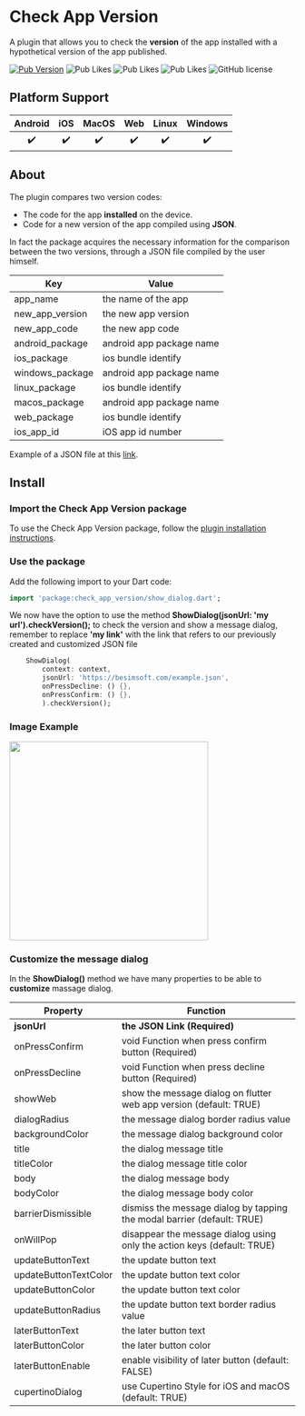 # Check App Version

A plugin that allows you to check the **version** of the app installed with a hypothetical version of the app published.

[![Pub Version](https://img.shields.io/pub/v/check_app_version?style=flat-square&logo=dart)](https://pub.dev/packages/check_app_version)
![Pub Likes](https://img.shields.io/pub/likes/check_app_version)
![Pub Likes](https://img.shields.io/pub/points/check_app_version)
![Pub Likes](https://img.shields.io/pub/popularity/check_app_version)
![GitHub license](https://img.shields.io/github/license/enzo-desimone/check_app_version?style=flat-square)

## Platform Support

| Android | iOS | MacOS | Web | Linux | Windows |
| :-----: | :-: | :---: | :-: | :---: | :-----: |
|   ✔️    | ✔️  |  ✔️   | ✔️  |  ✔️   |   ✔️    |


## About

The plugin compares two version codes:
- The code for the app **installed** on the device.
- Code for a new version of the app compiled using **JSON**.

In fact the package acquires the necessary information for the comparison between the two versions,
through a JSON file compiled by the user himself.


| Key             |       Value |
|-----------------| ------------- |
| app_name        | the name of the app  |
| new_app_version | the new app version  |
| new_app_code    | the new app code  |
| android_package | android app package name  |
| ios_package     | ios bundle identify  |
| windows_package | android app package name  |
| linux_package   | ios bundle identify  |
| macos_package   | android app package name  |
| web_package     | ios bundle identify  |
| ios_app_id      | iOS app id number  |

Example of a JSON file at this [link](https://github.com/enzo-desimone/check_app_version/blob/master/example/example.json).

## Install


### Import the Check App Version package
To use the Check App Version package, follow the [plugin installation instructions](https://pub.dev/packages/check_app_version/install).


### Use the package

Add the following import to your Dart code:
```dart
import 'package:check_app_version/show_dialog.dart';
```

We now have the option to use the method **ShowDialog(jsonUrl: 'my url').checkVersion();**
to check the version and show a message dialog, remember to replace **'my link'** with the link that
refers to our previously created and customized JSON file

```dart
    ShowDialog(
        context: context,
        jsonUrl: 'https://besimsoft.com/example.json',
        onPressDecline: () {},
        onPressConfirm: () {},
        ).checkVersion();
```

### Image Example

<img src="https://raw.githubusercontent.com/enzo-desimone/check_app_version/master/images/android-screen.png" width="350">


### Customize the message dialog

In the **ShowDialog()** method we have many properties to be able to **customize** massage dialog.


| Property           |       Function |
| ------------- | ------------- |
| **jsonUrl**  | **the JSON Link (Required)** |
| onPressConfirm  | void Function when press confirm button (Required) |
| onPressDecline  | void Function when press decline button (Required) |
| showWeb  | show the message dialog on flutter web app version (default: TRUE) |
| dialogRadius  | the message dialog border radius value  |
| backgroundColor  | the message dialog background color  |
| title  | the dialog message title  |
| titleColor  | the dialog message title color  |
| body  | the dialog message body  |
| bodyColor  | the dialog message body color  |
| barrierDismissible  | dismiss the message dialog by tapping the modal barrier (default: TRUE) |
| onWillPop  | disappear the message dialog using only the action keys (default: TRUE)   |
| updateButtonText  | the update button text  |
| updateButtonTextColor  | the update button text color  |
| updateButtonColor  | the update button text color  |
| updateButtonRadius  | the update button text border radius value  |
| laterButtonText  | the later button text  |
| laterButtonColor  | the later button color  |
| laterButtonEnable  | enable visibility of later button (default: FALSE)  |
| cupertinoDialog  | use Cupertino Style for iOS and macOS (default: TRUE)  |
